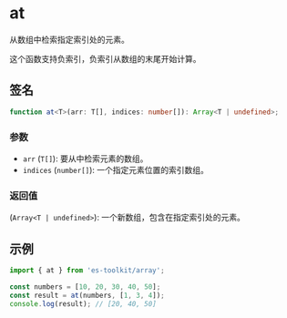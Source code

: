 # at

从数组中检索指定索引处的元素。

这个函数支持负索引，负索引从数组的末尾开始计算。

## 签名

```typescript
function at<T>(arr: T[], indices: number[]): Array<T | undefined>;
```

### 参数

- `arr` (`T[]`): 要从中检索元素的数组。
- `indices` (`number[]`): 一个指定元素位置的索引数组。

### 返回值

(`Array<T | undefined>`): 一个新数组，包含在指定索引处的元素。

## 示例

```typescript
import { at } from 'es-toolkit/array';

const numbers = [10, 20, 30, 40, 50];
const result = at(numbers, [1, 3, 4]);
console.log(result); // [20, 40, 50]
```
